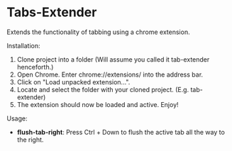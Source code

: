 # Tabs-Extender
Extends the functionality of tabbing using a chrome extension.

Installation:
1. Clone project into a folder (Will assume you called it tab-extender henceforth.)
2. Open Chrome. Enter chrome://extensions/ into the address bar.
3. Click on "Load unpacked extension...".
4. Locate and select the folder with your cloned project. (E.g. tab-extender)
5. The extension should now be loaded and active. Enjoy!

Usage:
* <b>flush-tab-right</b>: Press Ctrl + Down to flush the active tab all the way to the right.


